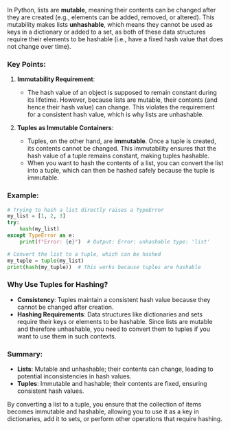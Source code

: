 In Python, lists are **mutable**, meaning their contents can be changed after they are created (e.g., elements can be added, removed, or altered). This mutability makes lists **unhashable**, which means they cannot be used as keys in a dictionary or added to a set, as both of these data structures require their elements to be hashable (i.e., have a fixed hash value that does not change over time).

### Key Points:

1. **Immutability Requirement**:
   - The hash value of an object is supposed to remain constant during its lifetime. However, because lists are mutable, their contents (and hence their hash value) can change. This violates the requirement for a consistent hash value, which is why lists are unhashable.
   
2. **Tuples as Immutable Containers**:
   - Tuples, on the other hand, are **immutable**. Once a tuple is created, its contents cannot be changed. This immutability ensures that the hash value of a tuple remains constant, making tuples hashable.
   - When you want to hash the contents of a list, you can convert the list into a tuple, which can then be hashed safely because the tuple is immutable.

### Example:

```python
# Trying to hash a list directly raises a TypeError
my_list = [1, 2, 3]
try:
    hash(my_list)
except TypeError as e:
    print(f"Error: {e}")  # Output: Error: unhashable type: 'list'

# Convert the list to a tuple, which can be hashed
my_tuple = tuple(my_list)
print(hash(my_tuple))  # This works because tuples are hashable
```

### Why Use Tuples for Hashing?

- **Consistency**: Tuples maintain a consistent hash value because they cannot be changed after creation.
- **Hashing Requirements**: Data structures like dictionaries and sets require their keys or elements to be hashable. Since lists are mutable and therefore unhashable, you need to convert them to tuples if you want to use them in such contexts.

### Summary:

- **Lists**: Mutable and unhashable; their contents can change, leading to potential inconsistencies in hash values.
- **Tuples**: Immutable and hashable; their contents are fixed, ensuring consistent hash values.

By converting a list to a tuple, you ensure that the collection of items becomes immutable and hashable, allowing you to use it as a key in dictionaries, add it to sets, or perform other operations that require hashing.